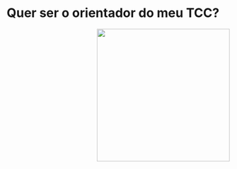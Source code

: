 <!DOCTYPE html>
<html>
  <head>
  </head>
    <body>
      <style>
      </style>
      <h1>Quer ser o orientador do meu TCC?</h1>
      <img src="https://media1.tenor.com/images/9187a7bea0600ed2ae6a9cddfa4e906f/tenor.gif?itemid=5751222" width="300px" height="300px" align="right"/>
    </body>
<html>  
